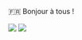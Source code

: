 <!--
**Esquimen/Esquimen** is a ✨ _special_ ✨ repository because its `README.md` (this file) appears on your GitHub profile.

Here are some ideas to get you started:

- 🔭 I’m currently working on ...
- 🌱 I’m currently learning ...
- 👯 I’m looking to collaborate on ...
- 🤔 I’m looking for help with ...
- 💬 Ask me about ...
- 📫 How to reach me: ...
- 😄 Pronouns: ...
- ⚡ Fun fact: ...
-->

🇫🇷 Bonjour à tous !

<span>
  <img align="center" src="https://github-readme-stats.vercel.app/api?username=Esquimen&count_private=true&show_icons=true&theme=dark"/>
</span>
<span>
  <img align="center" src="https://github-readme-stats.vercel.app/api/top-langs/?username=Esquimen&layout=compact&theme=dark"/>
</span>
